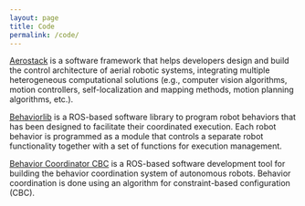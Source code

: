 ```yaml
---
layout: page
title: Code
permalink: /code/
---
```


[Aerostack](https://github.com/cvar-upm/aerostack/wiki) is a software framework that helps developers design and build the control architecture of aerial robotic systems, integrating multiple heterogeneous computational solutions (e.g., computer vision algorithms, motion controllers, self-localization and mapping methods, motion planning algorithms, etc.).

[Behaviorlib](https://github.com/cvar-upm/behaviorlib) is a ROS-based software library to program robot behaviors that has been designed to facilitate their coordinated execution. Each robot behavior is programmed as a module that controls a separate robot functionality together with a set of functions for execution management. 

[Behavior Coordinator CBC](https://github.com/cvar-upm/coordinator_cbc) is a ROS-based software development tool for building the behavior coordination system of autonomous robots. Behavior coordination is done using an algorithm for constraint-based configuration (CBC).
